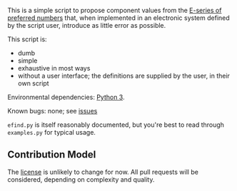 This is a simple script to propose component values from the 
[E-series of preferred numbers](https://en.wikipedia.org/wiki/E_series_of_preferred_numbers)
that, when implemented in an electronic system defined by the script user,
introduce as little error as possible.

This script is:
- dumb
- simple
- exhaustive in most ways
- without a user interface; the definitions are supplied by the user, in their
  own script
  
  
Environmental dependencies: [Python 3](https://www.python.org/).

Known bugs: none; see [issues](https://github.com/reinderien/efind/issues) 
  
`efind.py` is itself reasonably documented, but you're best to read through
`examples.py`  for typical usage.


## Contribution Model

The [license](https://github.com/reinderien/efind/blob/main/license.txt) is unlikely to change for now.
All pull requests will be considered, depending on complexity and quality.
